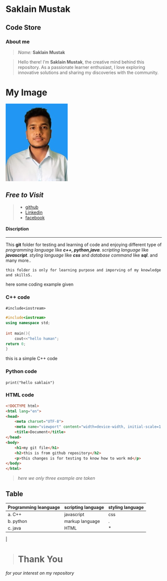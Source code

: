 # Saklain Mustak
## Code Store 
### About me
>*Name:* **Saklain Mustak** 

 >Hello there! I'm **Saklain Mustak**, the creative mind behind this repository. As a passionate learner enthusiast, I love exploring innovative solutions and sharing my discoveries with the community.
 # My Image
![my image](./image/photo.jpg)

## ***Free to Visit***
>- [github](https://github.com/saklain-mustak1)  
>- [Linkedin](https://www.linkedin.com/in/saklain-mustak1/)  
>- [facebook](https://www.facebook.com/saklain.mustak2)


#### Discription
---
This **git** folder for testing and learning of code and enjoying different type of *programming language* like ***c++, python,java***. 
*scripting language* like ***javascript***. *styling language* like ***css*** and *database command* like ***sql***. and many more..

    this folder is only for learning purpose and imporving of my knowledge and skillsS.

here some coding example given
### C++ code
`#include<iostream>`
```cpp
#include<iostream>
using namespace std;

int main(){
    cout<<"hello human";
return 0;
}
```
this is a simple C++ code

### Python code
`print("hello saklain")`

### HTML code
```html
<!DOCTYPE html>
<html lang="en">
<head>
    <meta charset="UTF-8">
    <meta name="viewport" content="width=device-width, initial-scale=1.0">
    <title>Document</title>
</head>
<body>    
    <h1>my git file</h1>
    <h2>this is from github repository</h2>
    <p>this changes is for testing to know how to work md</p>
</body>
</html>
```
>*here we only three example are taken*

## Table
|Programming leanguage|scripting language| styling language|
|---|---|---|
|a. C++|javascript|css|
|b. python| markup language|.|
|c. java| HTML|*|
|

#
#  
># **Thank You**
*for your interest on my repository*
##
